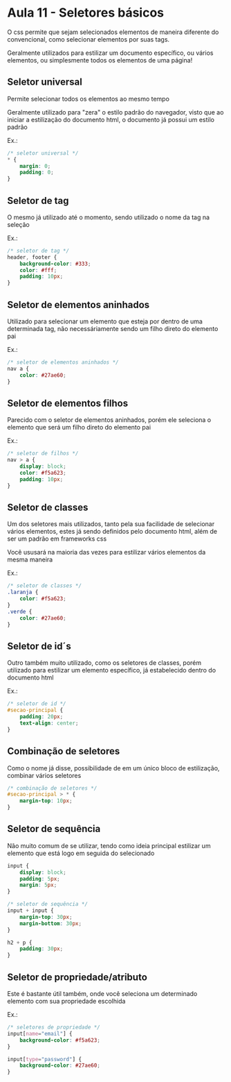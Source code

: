 # Aula 11 - Seletores básicos
O css permite que sejam selecionados elementos de maneira diferente do convencional, como selecionar elementos por 
suas tags.  

Geralmente utilizados para estilizar um documento específico, ou vários elementos, ou simplesmente todos os elementos de uma página!

## Seletor universal
Permite selecionar todos os elementos ao mesmo tempo

Geralmente utilizado para "zera" o estilo padrão do navegador, visto que ao iniciar a estilização do documento html, 
o documento já possui um estilo padrão

Ex.:
``` css
/* seletor universal */
* {
    margin: 0;
    padding: 0;
}
```

## Seletor de tag
O mesmo já utilizado até o momento, sendo utilizado o nome da tag na seleção

Ex.:
``` css
/* seletor de tag */
header, footer {
    background-color: #333;
    color: #fff;
    padding: 10px;
}
```

## Seletor de elementos aninhados
Utilizado para selecionar um elemento que esteja por dentro de uma determinada tag, não necessáriamente sendo um 
filho direto do elemento pai

Ex.:
``` css
/* seletor de elementos aninhados */
nav a {
    color: #27ae60;
}
```

## Seletor de elementos filhos
Parecido com o seletor de elementos aninhados, porém ele seleciona o elemento que será um filho direto do elemento pai

Ex.:
``` css
/* seletor de filhos */
nav > a {
    display: block;
    color: #f5a623;
    padding: 10px;
}
```

## Seletor de classes
Um dos seletores mais utilizados, tanto pela sua facilidade de selecionar vários elementos, estes já sendo definidos 
pelo documento html, além de ser um padrão em frameworks css

Você ususará na maioria das vezes para estilizar vários elementos da mesma maneira

Ex.:
``` css
/* seletor de classes */
.laranja {
    color: #f5a623;
}
.verde {
    color: #27ae60;
}
```

## Seletor de id´s
Outro também muito utilizado, como os seletores de classes, porém utilizado para estilizar um elemento específico, já 
estabelecido dentro do documento html

Ex.:
``` css
/* seletor de id */
#secao-principal {
    padding: 20px;
    text-align: center;
}
```

## Combinação de seletores
Como o nome já disse, possibilidade de em um único bloco de estilização, combinar vários seletores

``` css
/* combinação de seletores */
#secao-principal > * {
    margin-top: 10px;
}
```

## Seletor de sequência
Não muito comum de se utilizar, tendo como ideia principal estilizar um elemento que está logo em seguida do 
selecionado

```css
input {
    display: block;
    padding: 5px;
    margin: 5px;
}

/* seletor de sequência */
input + input {
    margin-top: 30px;
    margin-bottom: 30px;
}

h2 + p {
    padding: 30px;
}
```

## Seletor de propriedade/atributo
Este é bastante útil também, onde você seleciona um determinado elemento com sua propriedade escolhida

Ex.:
```css
/* seletores de propriedade */
input[name="email"] {
    background-color: #f5a623;
}

input[type="password"] {
    background-color: #27ae60;
}
```